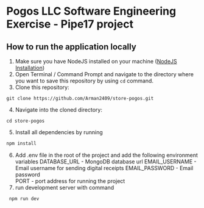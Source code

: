 # Pogos LLC Software Engineering Exercise - Pipe17 project

## How to  run the application locally

1.  Make sure you have NodeJS installed on your machine ([NodeJS Installation](https://nodejs.org/en/))
2. Open Terminal / Command Prompt and  navigate to the directory where you want to save this repository by using `cd` command.
3. Clone  this repository: 
```shell
git clone https://github.com/Arman2409/store-pogos.git
```
4. Navigate into the cloned  directory: 
```shell
cd store-pogos
```
5. Install all dependencies by running 
```javascript 
npm install
```
6. Add .env file in the root of the project and add the following
environment variables
  DATABASE_URL - MongoDB database url
  EMAIL_USERNAME - Email username for sending digital receipts
  EMAIL_PASSWORD - Email password   
  PORT - port address for running the project 
7. run development server with command 
```javascript
 npm run dev
 ```